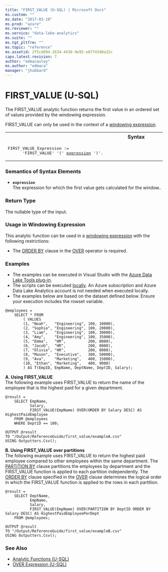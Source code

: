```yaml
---
title: "FIRST_VALUE (U-SQL) | Microsoft Docs"
ms.custom: ""
ms.date: "2017-03-10"
ms.prod: "azure"
ms.reviewer: ""
ms.service: "data-lake-analytics"
ms.suite: ""
ms.tgt_pltfrm: ""
ms.topic: "reference"
ms.assetid: 2f5cd094-2634-4430-9e95-e87f43d0a32c
caps.latest.revision: 7
author: "edmacauley"
ms.author: "edmaca"
manager: "jhubbard"
---
```

# FIRST_VALUE (U-SQL)
The FIRST_VALUE analytic function returns the first value in an ordered set of values provided by the windowing expression. 

FIRST_VALUE can only be used in the context of a [windowing expression](../USQL/over-expression-u-sql.md). 

<table><th>Syntax</th><tr><td><pre>
FIRST_VALUE_Expression :=                                                                                
      'FIRST_VALUE' '(' <a href="#exp">expression</a> ')'.  
</pre></td></tr></table>

### Semantics of Syntax Elements 
* <a name="exp"></a>**`expression`**     
The expression for which the first value gets calculated for the window.. 

### Return Type 
The nullable type of the input. 

### Usage in Windowing Expression 
This analytic function can be used in a [windowing expression](../USQL/over-expression-u-sql.md) with the following restrictions: 
* The [ORDER BY](../USQL/over-expression-u-sql.md#OBC) clause in the [OVER](../USQL/over-expression-u-sql.md) operator is required. 

### Examples
- The examples can be executed in Visual Studio with the [Azure Data Lake Tools plug-in](https://www.microsoft.com/download/details.aspx?id=49504).  
- The scripts can be executed [locally](https://docs.microsoft.com/azure/data-lake-analytics/data-lake-analytics-data-lake-tools-get-started#run-u-sql-locally).  An Azure subscription and Azure Data Lake Analytics account is not needed when executed locally.
- The examples below are based on the dataset defined below.  Ensure your execution includes the rowset variable.
```
@employees = 
    SELECT * FROM 
        ( VALUES
        (1, "Noah",   "Engineering", 100, 10000),
        (2, "Sophia", "Engineering", 100, 20000),
        (3, "Liam",   "Engineering", 100, 30000),
        (4, "Amy",    "Engineering", 100, 35000),
        (5, "Emma",   "HR",          200, 8000),
        (6, "Jacob",  "HR",          200, 8000),
        (7, "Olivia", "HR",          200, 8000),
        (8, "Mason",  "Executive",   300, 50000),
        (9, "Ava",    "Marketing",   400, 15000),
        (10, "Ethan", "Marketing",   400, 9000) 
        ) AS T(EmpID, EmpName, DeptName, DeptID, Salary);
```

**A.    Using FIRST_VALUE**   
The following example uses FIRST_VALUE to return the name of the employee that is the highest paid for a given department.
```
@result =
    SELECT EmpName,
           Salary,
           FIRST_VALUE(EmpName) OVER(ORDER BY Salary DESC) AS HighestPaidEmployee
    FROM @employees
    WHERE DeptID == 100;
   
OUTPUT @result
TO "/Output/ReferenceGuide/first_value/exampleA.csv"
USING Outputters.Csv();
```

**B.    Using FIRST_VALUE over partitions**   
The following example uses FIRST_VALUE to return the highest paid employee compared to other employees within the same department.  The [PARTITION BY](../USQL/over-expression-u-sql.md#OPBC) clause partitions the employees by department and the FIRST_VALUE function is applied to each partition independently.  The [ORDER BY](../USQL/over-expression-u-sql.md#OBC) clause specified in the [OVER](../USQL/over-expression-u-sql.md) clause determines the logical order in which the FIRST_VALUE function is applied to the rows in each partition.
```
@result =
    SELECT DeptName,
           EmpName,
           Salary,
           FIRST_VALUE(EmpName) OVER(PARTITION BY DeptID ORDER BY Salary DESC) AS HighestPaidEmployeePerDept
    FROM @employees;

OUTPUT @result
TO "/Output/ReferenceGuide/first_value/exampleB.csv"
USING Outputters.Csv();
```

### See Also 
* [Analytic Functions (U-SQL)](../USQL/analytic-functions-u-sql.md)  
* [OVER Expression (U-SQL)](../USQL/over-expression-u-sql.md) 


